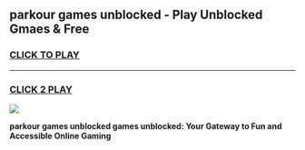 
## parkour games unblocked - Play Unblocked Gmaes & Free
<h3>
<a href="https://premium.freeplayer.one?title=parkour_games_unblocked&ref=19F">CLICK TO PLAY</a></h3>
<hr>

<h3>
<a href="https://premium.freeplayer.one?title=parkour_games_unblocked&ref=19F">CLICK 2 PLAY</a>
  
</h3>

<a href="https://premium.freeplayer.one?title=parkour_games_unblocked&ref=19F/"><img src="https://clearcache.store/games.png"></a>


**parkour games unblocked games unblocked: Your Gateway to Fun and Accessible Online Gaming**
